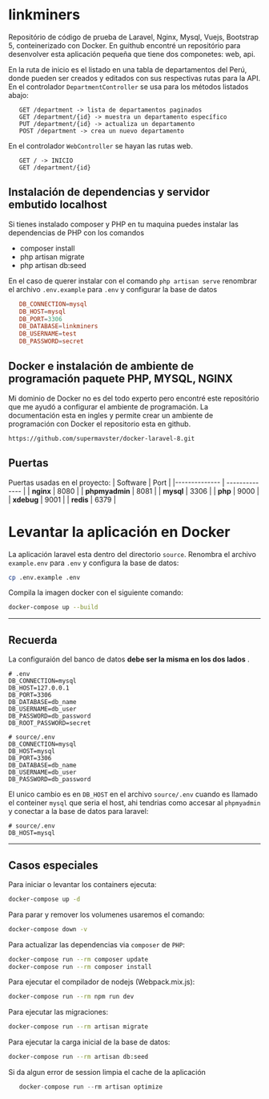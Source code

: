 # linkminers

Repositório de código de prueba de Laravel, Nginx, Mysql, Vuejs, Bootstrap 5, conteinerizado con Docker. En guithub encontré un repositório para desenvolver esta aplicación pequeña que tiene dos componetes: web, api.

En la ruta de inicio es el listado en una tabla de departamentos del Perú, donde pueden ser creados y editados con sus respectivas rutas para la API. En el controlador `DepartmentController` se usa para los métodos listados abajo: 

```
   GET /department -> lista de departamentos paginados
   GET /department/{id} -> muestra un departamento específico
   PUT /department/{id} -> actualiza un departamento
   POST /department -> crea un nuevo departamento
```

En el controlador `WebController` se hayan las rutas web.

```
   GET / -> INICIO
   GET /department/{id}
```

## Instalación de dependencias y servidor embutido localhost 

Si tienes instalado composer y PHP en tu maquina puedes instalar las dependencias de PHP con los comandos

- composer install
- php artisan migrate
- php artisan db:seed

En el caso de querer instalar con el comando `php artisan serve` renombrar el archivo `.env.example` para `.env` y configurar la base de datos 

```conf
   DB_CONNECTION=mysql
   DB_HOST=mysql
   DB_PORT=3306
   DB_DATABASE=linkminers
   DB_USERNAME=test
   DB_PASSWORD=secret
```


## Docker e instalación de ambiente de programación paquete PHP, MYSQL, NGINX

Mi dominio de Docker no es del todo experto pero encontré este repositório que me ayudó a configurar el ambiente de programación. La documentación esta en ingles y permite crear un ambiente de programación con Docker el repositorio esta en github.

`https://github.com/supermavster/docker-laravel-8.git` 

## Puertas

Puertas usadas en el proyecto:
| Software | Port |
|-------------- | -------------- |
| **nginx** | 8080 |
| **phpmyadmin** | 8081 |
| **mysql** | 3306 |
| **php** | 9000 |
| **xdebug** | 9001 |
| **redis** | 6379 |

# Levantar la aplicación en Docker

La aplicación laravel esta dentro del directorio `source`. Renombra el archivo `example.env` para `.env` y configura la base de datos:

   ```sh
   cp .env.example .env
   ```

Compila la imagen docker con el siguiente comando:

   ```sh
   docker-compose up --build
   ```

---

## Recuerda

La configuraión del banco de datos **debe ser la misma en los dos lados** .

```dotenv
# .env
DB_CONNECTION=mysql
DB_HOST=127.0.0.1
DB_PORT=3306
DB_DATABASE=db_name
DB_USERNAME=db_user
DB_PASSWORD=db_password
DB_ROOT_PASSWORD=secret
```

```dotenv
# source/.env
DB_CONNECTION=mysql
DB_HOST=mysql
DB_PORT=3306
DB_DATABASE=db_name
DB_USERNAME=db_user
DB_PASSWORD=db_password
```

El unico cambio es en  `DB_HOST` en el archivo `source/.env` cuando es llamado el conteiner `mysql` que seria el host, ahi tendrias como accesar al `phpmyadmin` y conectar a la base de datos para laravel:

```dotenv
# source/.env
DB_HOST=mysql
```

---

## Casos especiales

Para iniciar o levantar los containers ejecuta:

```sh
docker-compose up -d
```

Para parar y remover los volumenes usaremos el comando:

```sh
docker-compose down -v
```

Para actualizar las dependencias via `composer` de `PHP`:

```sh
docker-compose run --rm composer update
docker-compose run --rm composer install
```

Para ejecutar el compilador de nodejs (Webpack.mix.js):

```sh
docker-compose run --rm npm run dev
```

Para ejecutar las migraciones:

```sh
docker-compose run --rm artisan migrate
```

Para ejecutar la carga inicial de la base de datos:

```sh
docker-compose run --rm artisan db:seed
```

Si da algun error de session limpia el cache de la aplicación

```s 
   docker-compose run --rm artisan optimize
```